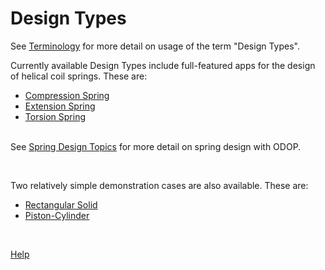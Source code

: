 # Design Types

See [Terminology](/docs/Help/terminology.html#designTypes) for more detail on usage of the term "Design Types".   

Currently available Design Types include full-featured apps for the design of
helical coil springs.
These are:   

* [Compression Spring](c_spring.html)   
* [Extension Spring](e_spring.html)   
* [Torsion Spring](t_spring.html)   
&nbsp;

See [Spring Design Topics](/docs/Help/SpringDesign) for more detail on spring design with ODOP.   

&nbsp;

Two relatively simple demonstration cases are also available.
These are:   

* [Rectangular Solid](r_solid.html)   
* [Piston-Cylinder](pcyl.html)   

&nbsp;

[Help](/docs/Help)
